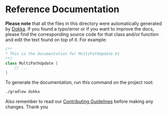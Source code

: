 # Reference Documentation

**Please note** that all the files in this directory were automatically generated by
 [Dokka](https://github.com/google/dokka).
 If you found a typo/error or if you want to improve the docs, please find the corresponding
 source code for that class and/or function and edit the text found on top of it.
 For example:

```kotlin
/**
* This is the documentation for MultiPathUpdate.kt
**/
class MultiPathUpdate {
    // ...
}
```

To generate the documentation, run this command on the project root:
```bash
./gradlew dokka
```

Also remember to read our [Contributing Guidelines](/CONTRIBUTING.md) before making any changes.
 Thank you